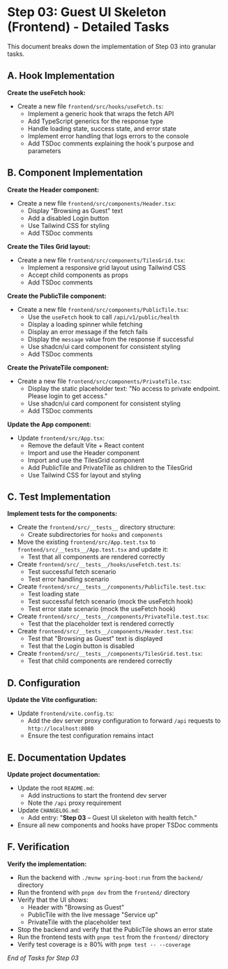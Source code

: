 # Step 03: Guest UI Skeleton (Frontend) - Detailed Tasks

This document breaks down the implementation of Step 03 into granular tasks.

## A. Hook Implementation

**Create the useFetch hook:**
* Create a new file `frontend/src/hooks/useFetch.ts`:
  * Implement a generic hook that wraps the fetch API
  * Add TypeScript generics for the response type
  * Handle loading state, success state, and error state
  * Implement error handling that logs errors to the console
  * Add TSDoc comments explaining the hook's purpose and parameters

## B. Component Implementation

**Create the Header component:**
* Create a new file `frontend/src/components/Header.tsx`:
  * Display "Browsing as Guest" text
  * Add a disabled Login button
  * Use Tailwind CSS for styling
  * Add TSDoc comments

**Create the Tiles Grid layout:**
* Create a new file `frontend/src/components/TilesGrid.tsx`:
  * Implement a responsive grid layout using Tailwind CSS
  * Accept child components as props
  * Add TSDoc comments

**Create the PublicTile component:**
* Create a new file `frontend/src/components/PublicTile.tsx`:
  * Use the `useFetch` hook to call `/api/v1/public/health`
  * Display a loading spinner while fetching
  * Display an error message if the fetch fails
  * Display the `message` value from the response if successful
  * Use shadcn/ui card component for consistent styling
  * Add TSDoc comments

**Create the PrivateTile component:**
* Create a new file `frontend/src/components/PrivateTile.tsx`:
  * Display the static placeholder text: "No access to private endpoint. Please login to get access."
  * Use shadcn/ui card component for consistent styling
  * Add TSDoc comments

**Update the App component:**
* Update `frontend/src/App.tsx`:
  * Remove the default Vite + React content
  * Import and use the Header component
  * Import and use the TilesGrid component
  * Add PublicTile and PrivateTile as children to the TilesGrid
  * Use Tailwind CSS for layout and styling

## C. Test Implementation

**Implement tests for the components:**
* Create the `frontend/src/__tests__` directory structure:
  * Create subdirectories for `hooks` and `components`
* Move the existing `frontend/src/App.test.tsx` to `frontend/src/__tests__/App.test.tsx` and update it:
  * Test that all components are rendered correctly
* Create `frontend/src/__tests__/hooks/useFetch.test.ts`:
  * Test successful fetch scenario
  * Test error handling scenario
* Create `frontend/src/__tests__/components/PublicTile.test.tsx`:
  * Test loading state
  * Test successful fetch scenario (mock the useFetch hook)
  * Test error state scenario (mock the useFetch hook)
* Create `frontend/src/__tests__/components/PrivateTile.test.tsx`:
  * Test that the placeholder text is rendered correctly
* Create `frontend/src/__tests__/components/Header.test.tsx`:
  * Test that "Browsing as Guest" text is displayed
  * Test that the Login button is disabled
* Create `frontend/src/__tests__/components/TilesGrid.test.tsx`:
  * Test that child components are rendered correctly

## D. Configuration

**Update the Vite configuration:**
* Update `frontend/vite.config.ts`:
  * Add the dev server proxy configuration to forward `/api` requests to `http://localhost:8080`
  * Ensure the test configuration remains intact

## E. Documentation Updates

**Update project documentation:**
* Update the root `README.md`:
  * Add instructions to start the frontend dev server
  * Note the `/api` proxy requirement
* Update `CHANGELOG.md`:
  * Add entry: "**Step 03** – Guest UI skeleton with health fetch."
* Ensure all new components and hooks have proper TSDoc comments

## F. Verification

**Verify the implementation:**
* Run the backend with `./mvnw spring-boot:run` from the `backend/` directory
* Run the frontend with `pnpm dev` from the `frontend/` directory
* Verify that the UI shows:
  * Header with "Browsing as Guest"
  * PublicTile with the live message "Service up"
  * PrivateTile with the placeholder text
* Stop the backend and verify that the PublicTile shows an error state
* Run the frontend tests with `pnpm test` from the `frontend/` directory
* Verify test coverage is ≥ 80% with `pnpm test -- --coverage`

*End of Tasks for Step 03*